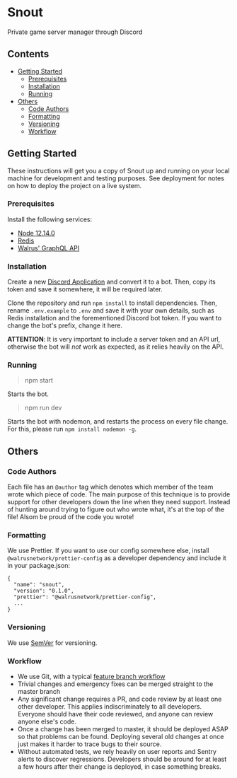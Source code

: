 # Snout

Private game server manager through Discord

## Contents

- [Getting Started](#getting-started)
  - [Prerequisites](#prerequisites)
  - [Installation](#installation)
  - [Running](#running)
- [Others](#others)
  - [Code Authors](#code-authors)
  - [Formatting](#formatting)
  - [Versioning](#versioning)
  - [Workflow](#workflow)

## Getting Started

These instructions will get you a copy of Snout up and running on your local machine for development and testing purposes. See deployment for notes on how to deploy the project on a live system.

### Prerequisites

Install the following services:

- [Node 12.14.0](https://nodejs.org/en/download/)
- [Redis](https://redis.io/)
- [Walrus' GraphQL API](https://github.com/WalrusNetwork/api)

### Installation

Create a new [Discord Application](https://discordapp.com/developers/) and convert it to a bot. Then, copy its token and save it somewhere, it will be required later.

Clone the repository and run `npm install` to install dependencies. Then, rename `.env.example` to `.env` and save it with your own details, such as Redis installation and the forementioned Discord bot token. If you want to change the bot's prefix, change it here.

**ATTENTION**: It is very important to include a server token and an API url, otherwise the bot will _not_ work as expected, as it relies heavily on the API.

### Running

> npm start

Starts the bot.

> npm run dev

Starts the bot with nodemon, and restarts the process on every file change. For this, please run `npm install nodemon -g`.

## Others

### Code Authors

Each file has an `@author` tag which denotes which member of the team wrote which piece of code. The main purpose of this technique is to provide support for other developers down the line when they need support. Instead of hunting around trying to figure out who wrote what, it's at the top of the file! Alsom be proud of the code you wrote!

### Formatting

We use Prettier. If you want to use our config somewhere else, install `@walrusnetwork/prettier-config` as a developer dependency and include it in your package.json:

```
{
  "name": "snout",
  "version": "0.1.0",
  "prettier": "@walrusnetwork/prettier-config",
  ...
}
```

### Versioning

We use [SemVer](http://semver.org/) for versioning.

### Workflow

- We use Git, with a typical [feature branch workflow](https://www.atlassian.com/git/tutorials/comparing-workflows/feature-branch-workflow)
- Trivial changes and emergency fixes can be merged straight to the master branch
- Any significant change requires a PR, and code review by at least one other developer.
  This applies indiscriminately to all developers. Everyone should have their code reviewed, and anyone can review anyone else's code.
- Once a change has been merged to master, it should be deployed ASAP so that problems can be found.
  Deploying several old changes at once just makes it harder to trace bugs to their source.
- Without automated tests, we rely heavily on user reports and Sentry alerts to discover regressions.
  Developers should be around for at least a few hours after their change is deployed, in case something breaks.
